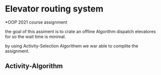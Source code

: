 # Elevator routing system
*OOP 2021 course assignment

the goal of this assiment is to crate an offline Algorithm dispatch elevatores for so the wait time is minimal.

by using Activity-Selection Algorithem we war able to complite the assignment.

## Activity-Algorithm 
